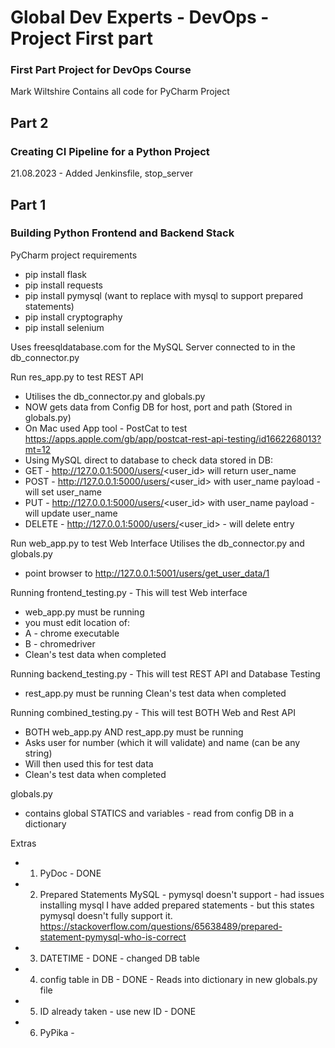 # Global Dev Experts - DevOps - Project First part
### First Part Project for DevOps Course

Mark Wiltshire
Contains all code for PyCharm Project
## Part 2
### Creating CI Pipeline for a Python Project

21.08.2023 - Added Jenkinsfile, stop_server

## Part 1 
### Building Python Frontend and Backend Stack

PyCharm project requirements
* pip install flask
* pip install requests
* pip install pymysql (want to replace with mysql to support prepared statements)
* pip install cryptography
* pip install selenium

Uses freesqldatabase.com for the MySQL Server connected to in the db_connector.py

Run res_app.py to test REST API
* Utilises the db_connector.py and globals.py
* NOW gets data from Config DB for host, port and path (Stored in globals.py)
* On Mac used App tool - PostCat to test https://apps.apple.com/gb/app/postcat-rest-api-testing/id1662268013?mt=12
* Using MySQL direct to database to check data stored in DB:
* GET - http://127.0.0.1:5000/users/<user_id> will return user_name
* POST - http://127.0.0.1:5000/users/<user_id> with user_name payload - will set user_name
* PUT - http://127.0.0.1:5000/users/<user_id> with user_name payload - will update user_name
* DELETE - http://127.0.0.1:5000/users/<user_id>  - will delete entry

Run web_app.py to test Web Interface
Utilises the db_connector.py and globals.py
* point browser to http://127.0.0.1:5001/users/get_user_data/1 

Running frontend_testing.py - This will test Web interface 
* web_app.py must be running
* you must edit location of: 
* A - chrome executable 
* B - chromedriver 
* Clean's test data when completed

Running backend_testing.py - This will test REST API and Database Testing
* rest_app.py must be running
Clean's test data when completed

Running combined_testing.py - This will test BOTH Web and Rest API
* BOTH web_app.py AND rest_app.py must be running
* Asks user for number (which it will validate) and name (can be any string)
* Will then used this for test data 
* Clean's test data when completed

globals.py
* contains global STATICS and variables - read from config DB in a dictionary

Extras
- 1. PyDoc - DONE
- 2. Prepared Statements MySQL - pymysql doesn't support - had issues installing mysql
           I have added prepared statements - but this states pymysql doesn't fully support it.
           https://stackoverflow.com/questions/65638489/prepared-statement-pymysql-who-is-correct
- 3. DATETIME - DONE - changed DB table
- 4. config table in DB - DONE - Reads into dictionary in new globals.py file
- 5. ID already taken - use new ID - DONE
- 6. PyPika - 
